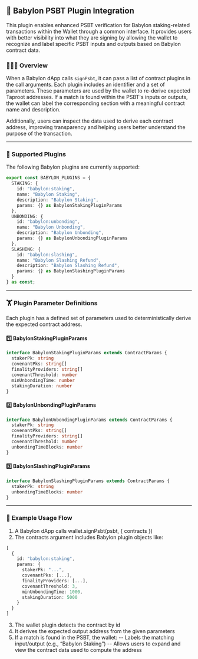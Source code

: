## 🚀 Babylon PSBT Plugin Integration

This plugin enables enhanced PSBT verification for Babylon staking-related transactions within the Wallet through a common interface. It provides users with better visibility into what they are signing by allowing the wallet to recognize and label specific PSBT inputs and outputs based on Babylon contract data.

### 👨🏻‍💻 Overview

When a Babylon dApp calls `signPsbt`, it can pass a list of contract plugins in the call arguments. Each plugin includes an identifier and a set of parameters. These parameters are used by the wallet to re-derive expected Taproot addresses. If a match is found within the PSBT's inputs or outputs, the wallet can label the corresponding section with a meaningful contract name and description.

Additionally, users can inspect the data used to derive each contract address, improving transparency and helping users better understand the purpose of the transaction.

---

### 💪 Supported Plugins

The following Babylon plugins are currently supported:

```ts
export const BABYLON_PLUGINS = {
  STAKING: {
    id: "babylon:staking",
    name: "Babylon Staking",
    description: "Babylon Staking",
    params: {} as BabylonStakingPluginParams
  },
  UNBONDING: {
    id: "babylon:unbonding",
    name: "Babylon Unbonding",
    description: "Babylon Unbonding",
    params: {} as BabylonUnbondingPluginParams
  },
  SLASHING: {
    id: "babylon:slashing",
    name: "Babylon Slashing Refund",
    description: "Babylon Slashing Refund",
    params: {} as BabylonSlashingPluginParams
  }
} as const;
```

---

### 🏋️ Plugin Parameter Definitions

Each plugin has a defined set of parameters used to deterministically derive the expected contract address.

#### 1️⃣ BabylonStakingPluginParams
```ts
interface BabylonStakingPluginParams extends ContractParams {
  stakerPk: string
  covenantPks: string[]
  finalityProviders: string[]
  covenantThreshold: number
  minUnbondingTime: number
  stakingDuration: number
}
```

#### 2️⃣ BabylonUnbondingPluginParams

```ts
interface BabylonUnbondingPluginParams extends ContractParams {
  stakerPk: string
  covenantPks: string[]
  finalityProviders: string[]
  covenantThreshold: number
  unbondingTimeBlocks: number
}
```

#### 3️⃣ BabylonSlashingPluginParams

```ts
interface BabylonSlashingPluginParams extends ContractParams {
  stakerPk: string
  unbondingTimeBlocks: number
}
```

---

### 🧐 Example Usage Flow

1. A Babylon dApp calls wallet.signPsbt(psbt, { contracts })
2. The contracts argument includes Babylon plugin objects like:

```ts
[
  {
    id: "babylon:staking",
    params: {
      stakerPk: "...",
      covenantPks: [...],
      finalityProviders: [...],
      covenantThreshold: 3,
      minUnbondingTime: 1000,
      stakingDuration: 5000
    }
  }
]
```

3. The wallet plugin detects the contract by id
4. It derives the expected output address from the given parameters
5. If a match is found in the PSBT, the wallet:
 -- Labels the matching input/output (e.g., “Babylon Staking”)
 -- Allows users to expand and view the contract data used to compute the address